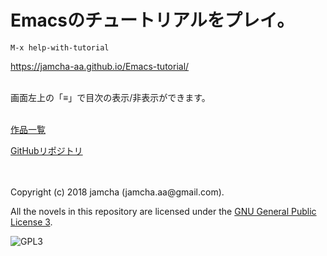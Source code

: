 

# Emacsのチュートリアルをプレイ。

`M-x help-with-tutorial`  

<https://jamcha-aa.github.io/Emacs-tutorial/>  

<br>  
画面左上の「≡」で目次の表示/非表示ができます。  

<br>  
<br>  

[作品一覧](https://jamcha-aa.github.io/About/)  

[GitHubリポジトリ](https://github.com/jamcha-aa/Emacs-tutorial)  

<br>  
<br>  
Copyright (c) 2018 jamcha (jamcha.aa@gmail.com).  

All the novels in this repository are licensed under the [GNU General Public License 3](https://www.gnu.org/licenses/gpl.html).  

![GPL3](https://www.gnu.org/graphics/gplv3-88x31.png)  

